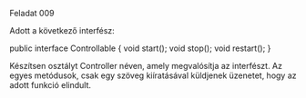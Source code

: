 Feladat 009

Adott a következő interfész:

public interface Controllable {
    void start();
    void stop();
    void restart();
}

Készítsen osztályt Controller néven, amely megvalósítja az interfészt. Az egyes metódusok, csak egy szöveg kiíratásával küldjenek üzenetet, hogy az adott funkció elindult.
